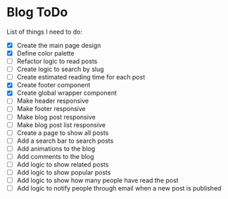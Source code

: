 # Blog ToDo

List of things I need to do:

- [X] Create the main page design
- [X] Define color palette
- [ ] Refactor logic to read posts
- [ ] Create logic to search by slug
- [ ] Create estimated reading time for each post
- [X] Create footer component
- [X] Create global wrapper component
- [ ] Make header responsive
- [ ] Make footer responsive
- [ ] Make blog post responsive
- [ ] Make blog post list responsive
- [ ] Create a page to show all posts
- [ ] Add a search bar to search posts
- [ ] Add animations to the blog
- [ ] Add comments to the blog
- [ ] Add logic to show related posts
- [ ] Add logic to show popular posts
- [ ] Add logic to show how many people have read the post
- [ ] Add logic to notify people through email when a new post is published